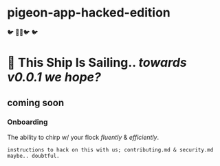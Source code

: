 # pigeon-app-hacked-edition
  🐦 🏴‍☠️🐦 🐦 
 
 
# 🚢 This Ship Is Sailing.. *towards v0.0.1 we hope?*
 ## coming soon
 ### Onboarding
 The ability to chirp w/ your flock *fluently* & *efficiently*. 
 
 ```shell
 instructions to hack on this with us; contributing.md & security.md maybe.. doubtful.
 ```

